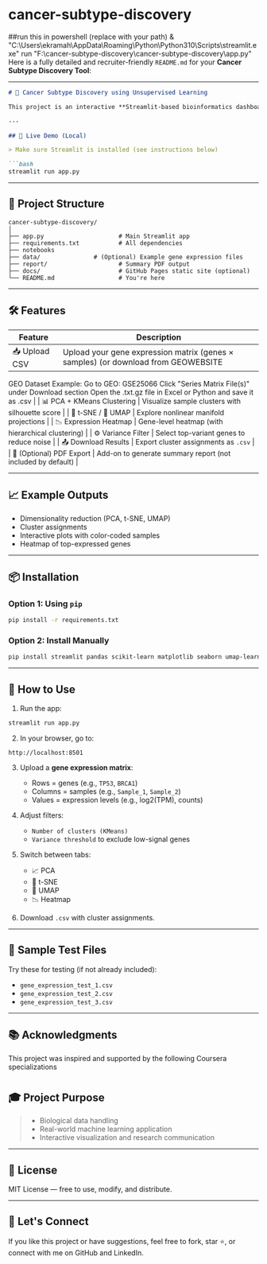 # cancer-subtype-discovery
##run this in powershell (replace with your path)
& "C:\Users\ekramah\AppData\Roaming\Python\Python310\Scripts\streamlit.exe" run "F:\cancer-subtype-discovery\cancer-subtype-discovery\app.py"
Here is a fully detailed and recruiter-friendly `README.md` for your **Cancer Subtype Discovery Tool**:

---

````markdown
# 🧬 Cancer Subtype Discovery using Unsupervised Learning

This project is an interactive **Streamlit-based bioinformatics dashboard** designed to discover **cancer subtypes** using gene expression data. It applies machine learning techniques like **PCA**, **t-SNE**, **UMAP**, and **K-Means clustering** to analyze high-dimensional transcriptomic datasets. The tool is ideal for bioinformatics research, educational demos, and showcasing machine learning skills in biology.

---

## 🚀 Live Demo (Local)

> Make sure Streamlit is installed (see instructions below)

```bash
streamlit run app.py
````

---

## 📁 Project Structure

```
cancer-subtype-discovery/
│
├── app.py                     # Main Streamlit app
├── requirements.txt           # All dependencies
├── notebooks           
├── data/               # (Optional) Example gene expression files
├── report/                    # Summary PDF output
├── docs/                      # GitHub Pages static site (optional)
└── README.md                  # You're here
```

---

## 🛠 Features

| Feature                    | Description                                                 |
| -------------------------- | ----------------------------------------------------------- |
| 📥 Upload CSV              | Upload your gene expression matrix (genes × samples) (or download from GEOWEBSITE
GEO Dataset Example:
Go to GEO: GSE25066
Click "Series Matrix File(s)" under Download section
Open the .txt.gz file in Excel or Python and save it as .csv
|
| 📊 PCA + KMeans Clustering | Visualize sample clusters with silhouette score             |
| 🔁 t-SNE / 🔀 UMAP         | Explore nonlinear manifold projections                      |
| 📉 Expression Heatmap      | Gene-level heatmap (with hierarchical clustering)           |
| ⚙️ Variance Filter         | Select top-variant genes to reduce noise                    |
| 📤 Download Results        | Export cluster assignments as `.csv`                        |
| 🧾 (Optional) PDF Export   | Add-on to generate summary report (not included by default) |

---

## 📈 Example Outputs

* Dimensionality reduction (PCA, t-SNE, UMAP)
* Cluster assignments
* Interactive plots with color-coded samples
* Heatmap of top-expressed genes

---

## 📦 Installation

### Option 1: Using `pip`

```bash
pip install -r requirements.txt
```

### Option 2: Install Manually

```bash
pip install streamlit pandas scikit-learn matplotlib seaborn umap-learn
```

---

## 📄 How to Use

1. Run the app:

```bash
streamlit run app.py
```

2. In your browser, go to:

```
http://localhost:8501
```

3. Upload a **gene expression matrix**:

   * Rows = genes (e.g., `TP53`, `BRCA1`)
   * Columns = samples (e.g., `Sample_1`, `Sample_2`)
   * Values = expression levels (e.g., log2(TPM), counts)

4. Adjust filters:

   * `Number of clusters (KMeans)`
   * `Variance threshold` to exclude low-signal genes

5. Switch between tabs:

   * 📈 PCA
   * 🔁 t-SNE
   * 🔀 UMAP
   * 📉 Heatmap

6. Download `.csv` with cluster assignments.

---

## 🧪 Sample Test Files

Try these for testing (if not already included):

* `gene_expression_test_1.csv`
* `gene_expression_test_2.csv`
* `gene_expression_test_3.csv`

---

## 📚 Acknowledgments

This project was inspired and supported by the following Coursera specializations
#
#
#
## 🎓 Project Purpose
>
> * Biological data handling
> * Real-world machine learning application
> * Interactive visualization and research communication

---

## 📄 License

MIT License — free to use, modify, and distribute.

---

## 🤝 Let's Connect

If you like this project or have suggestions, feel free to fork, star ⭐, or connect with me on GitHub and LinkedIn.

```

